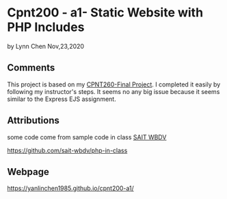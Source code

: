 # Cpnt200 - a1- Static Website with PHP Includes

by  Lynn Chen    Nov,23,2020



## Comments

This project is based on my [CPNT260-Final Project](https://github.com/yanlinchen1985/cpnt260-final). I completed it easily by following my instructor's steps. It seems no any big issue because it seems similar to the Express EJS assignment. 



## Attributions

some code come from sample code in class  [SAIT WBDV](https://sait-wbdv.github.io/) 

https://github.com/sait-wbdv/php-in-class



## Webpage 

https://yanlinchen1985.github.io/cpnt200-a1/

